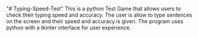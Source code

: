 "# Typing-Speed-Test" 
This is a python Test Game that allows users to check their typing speed and accuracy. The user is allow to type sentences on the screen and their speed and accuracy is given. 
The program uses python with a tkinter interface for user experience. 
